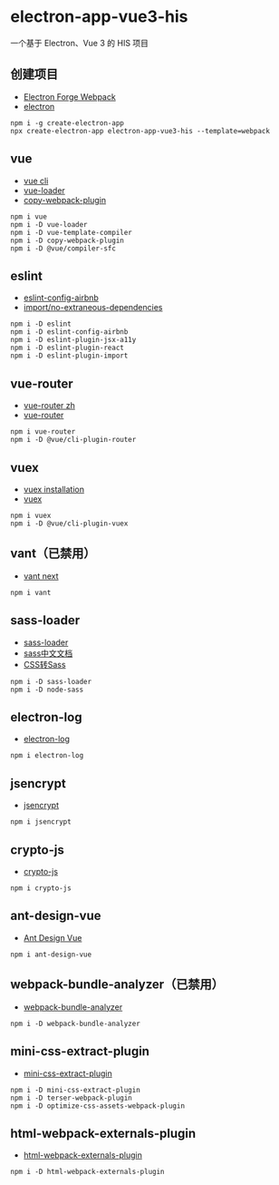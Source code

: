 # electron-app-vue3-his
一个基于 Electron、Vue 3 的 HIS 项目

## 创建项目
- [Electron Forge Webpack](https://www.electronforge.io/templates/webpack-template)
- [electron](https://developer.aliyun.com/mirror/npm/package/electron)
~~~
npm i -g create-electron-app
npx create-electron-app electron-app-vue3-his --template=webpack
~~~

## vue
- [vue cli](https://cli.vuejs.org/zh/)
- [vue-loader](https://vue-loader.vuejs.org/guide/#manual-setup)
- [copy-webpack-plugin](https://developer.aliyun.com/mirror/npm/package/copy-webpack-plugin)
~~~
npm i vue
npm i -D vue-loader
npm i -D vue-template-compiler
npm i -D copy-webpack-plugin
npm i -D @vue/compiler-sfc
~~~

## eslint
- [eslint-config-airbnb](https://developer.aliyun.com/mirror/npm/package/eslint-config-airbnb)
- [import/no-extraneous-dependencies](https://github.com/benmosher/eslint-plugin-import/blob/master/docs/rules/no-extraneous-dependencies.md)
~~~
npm i -D eslint
npm i -D eslint-config-airbnb
npm i -D eslint-plugin-jsx-a11y
npm i -D eslint-plugin-react
npm i -D eslint-plugin-import
~~~

## vue-router
- [vue-router zh](https://router.vuejs.org/zh/)
- [vue-router](https://developer.aliyun.com/mirror/npm/package/vue-router)
~~~
npm i vue-router
npm i -D @vue/cli-plugin-router
~~~

## vuex
- [vuex installation](https://vuex.vuejs.org/zh/installation.html)
- [vuex](https://developer.aliyun.com/mirror/npm/package/vuex)
~~~
npm i vuex
npm i -D @vue/cli-plugin-vuex
~~~

## vant（已禁用）
- [vant next](https://vant-contrib.gitee.io/vant/next/#/zh-CN/)
~~~
npm i vant
~~~

## sass-loader
- [sass-loader](https://developer.aliyun.com/mirror/npm/package/sass-loader)
- [sass中文文档](https://www.sass.hk/docs/)
- [CSS转Sass](https://www.sass.hk/css2sass/)
~~~
npm i -D sass-loader
npm i -D node-sass
~~~

## electron-log
- [electron-log](https://developer.aliyun.com/mirror/npm/package/electron-log)
~~~
npm i electron-log
~~~

## jsencrypt
- [jsencrypt](https://github.com/travist/jsencrypt)
~~~
npm i jsencrypt
~~~

## crypto-js
- [crypto-js](https://developer.aliyun.com/mirror/npm/package/crypto-js)
~~~
npm i crypto-js
~~~

## ant-design-vue
- [Ant Design Vue](https://2x.antdv.com/docs/vue/introduce-cn/)
~~~
npm i ant-design-vue
~~~

## webpack-bundle-analyzer（已禁用）
- [webpack-bundle-analyzer](https://developer.aliyun.com/mirror/npm/package/webpack-bundle-analyzer)
~~~
npm i -D webpack-bundle-analyzer
~~~

## mini-css-extract-plugin
- [mini-css-extract-plugin](https://developer.aliyun.com/mirror/npm/package/mini-css-extract-plugin)
~~~
npm i -D mini-css-extract-plugin
npm i -D terser-webpack-plugin
npm i -D optimize-css-assets-webpack-plugin
~~~

## html-webpack-externals-plugin
- [html-webpack-externals-plugin](https://developer.aliyun.com/mirror/npm/package/html-webpack-externals-plugin)
~~~
npm i -D html-webpack-externals-plugin
~~~
